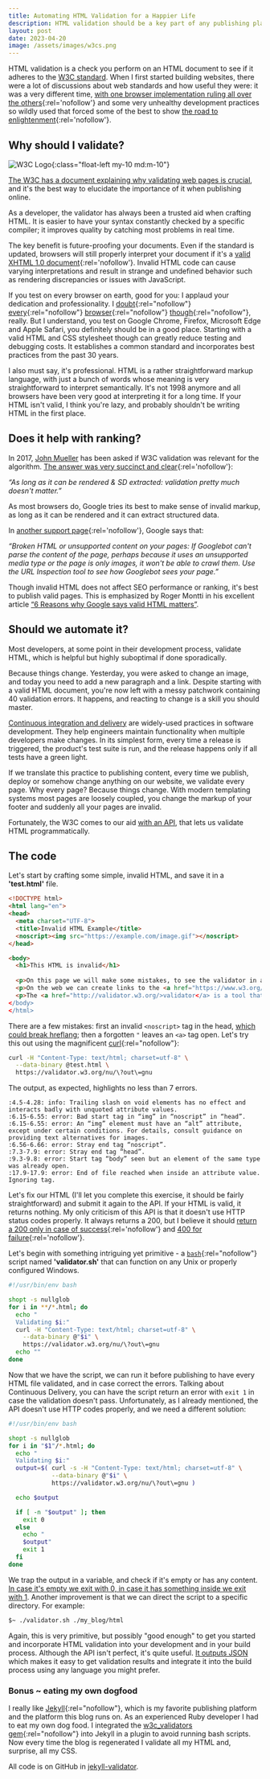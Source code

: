 ```yaml
---
title: Automating HTML Validation for a Happier Life
description: HTML validation should be a key part of any publishing platform, that can and should be automated programmatically.
layout: post
date: 2023-04-20
image: /assets/images/w3cs.png
---
```

HTML validation is a check you perform on an HTML document to see if it adheres to the [W3C standard](https://html.spec.whatwg.org/multipage/ "W3C HTML Spec").
When I first started building websites, there were a lot of discussions about web standards and how useful they were: it was a very different time, [with one browser implementation ruling all over the others](https://web.archive.org/web/20011208113836/http://www.thecounter.com/stats/2001/August/browser.php "TheCounter stats for Aug 2001"){:rel='nofollow'} and some very unhealthy development practices so wildly used that forced some of the best to show [the road to enlightenment](http://www.csszengarden.com/ "The CSS Zen Garden"){:rel='nofollow'}.

## Why should I validate?

![W3C Logo](/assets/images/w3cs.png){:class="float-left my-10 md:m-10"}

[The W3C has a document explaining why validating web pages is crucial](https://validator.w3.org/docs/why.html "Why validate?"), and it's the best way to elucidate the importance of it when publishing online.

As a developer, the validator has always been a trusted aid when crafting HTML. It is easier to have your syntax constantly checked by a specific compiler; it improves quality by catching most problems in real time.

The key benefit is future-proofing your documents. Even if the standard is updated, browsers will still properly interpret your document if it's a [valid XHTML 1.0 document](https://www.w3.org/TR/xhtml1/ "W3C XHTML 1.0 Spec"){:rel='nofollow'}. Invalid HTML code can cause varying interpretations and result in strange and undefined behavior such as rendering discrepancies or issues with JavaScript.

If you test on every browser on earth, good for you: I applaud your dedication and professionality. I [doubt](http://links.twibright.com/ "Links browser"){:rel="nofollow"} [every](https://apps.kde.org/en-gb/konqueror/ "Konqueror browser"){:rel="nofollow"} [browser](https://www.browzar.com/ "Browzar browser"){:rel="nofollow"} [though](https://www.fenrir-inc.com/jp/sleipnir/ "Sleipnir browser"){:rel="nofollow"}, really. But I understand, you test on Google Chrome, Firefox, Microsoft Edge and Apple Safari, you definitely should be in a good place. Starting with a valid HTML and CSS stylesheet though can greatly reduce testing and debugging costs. It establishes a common standard and incorporates best practices from the past 30 years.

I also must say, it's professional. HTML is a rather straightforward markup language, with just a bunch of words whose meaning is very straightforward to interpret semantically. It's not 1998 anymore and all browsers have been very good at interpreting it for a long time. If your HTML isn't valid, I think you're lazy, and probably shouldn't be writing HTML in the first place.

## Does it help with ranking?

In 2017, [John Mueller](https://io.google/2022/speakers/john-mueller/ "John Mueller bio") has been asked if W3C validation was relevant for the algorithm. [The answer was very succinct and clear](https://twitter.com/JohnMu/status/858990753909022720){:rel='nofollow'}:

<cite>
  &ldquo;As long as it can be rendered & SD extracted: validation pretty much doesn't matter.&rdquo;
</cite>

As most browsers do, Google tries its best to make sense of invalid markup, as long as it can be rendered and it can extract structured data.

In [another support page](https://support.google.com/webmasters/answer/9679690?visit_id=638173553390080774-2639895229&rd=1 "Reasons for drops in crawl rate"){:rel='nofollow'}, Google says that:

<cite>
  &ldquo;Broken HTML or unsupported content on your pages: If Googlebot can't parse the content of the page, perhaps because it uses an unsupported media type or the page is only images, it won't be able to crawl them. Use the URL Inspection tool to see how Googlebot sees your page.&rdquo;
</cite>

Though invalid HTML does not affect SEO performance or ranking, it's best to publish valid pages. This is emphasized by Roger Montti in his excellent article [&ldquo;6 Reasons why Google says valid HTML matters&rdquo;](https://www.searchenginejournal.com/google-valid-html/258881/).

## Should we automate it?

Most developers, at some point in their development process, validate HTML, which is helpful but highly suboptimal if done sporadically.

Because things change. Yesterday, you were asked to change an image, and today you need to add a new paragraph and a link. Despite starting with a valid HTML document, you're now left with a messy patchwork containing 40 validation errors. It happens, and reacting to change is a skill you should master.

[Continuous integration and delivery](https://www.atlassian.com/continuous-delivery/principles/continuous-integration-vs-delivery-vs-deployment "Continuous integration vs delivery vs development") are widely-used practices in software development. They help engineers maintain functionality when multiple developers make changes. In its simplest form, every time a release is triggered, the product's test suite is run, and the release happens only if all tests have a green light.

If we translate this practice to publishing content, every time we publish, deploy or somehow change anything on our website, we validate every page. Why every page? Because things change. With modern templating systems most pages are loosely coupled, you change the markup of your footer and suddenly all your pages are invalid.

Fortunately, the W3C comes to our aid [with an API](https://github.com/validator/validator/wiki/Service-%C2%BB-Input-%C2%BB-POST-body "Recommended way to call the W3C checker"), that lets us validate HTML programmatically.

## The code

Let's start by crafting some simple, invalid HTML, and save it in a **'test.html'** file.

```html
<!DOCTYPE html> 
<html lang="en">
<head> 
  <meta charset="UTF-8">
  <title>Invalid HTML Example</title>
  <noscript><img src="https://example.com/image.gif"></noscript> 
</head> 

<body>
  <h1>This HTML is invalid</h1>
  
  <p>On this page we will make some mistakes, to see the validator in action.
  <p>On the web we can create links to the <a href="https://www.w3.org/">W3C</a>, the group that determines web technologies.</p>
  <p>The <a href="http://validator.w3.org/>validator</a> is a tool that aids us in finding errors</p>
</body>
</html>
```

There are a few mistakes: first an invalid `<noscript>` tag in the head, [which could break hreflang](https://www.seroundtable.com/google-head-section-break-hreflang-unrecognizable-22340.html "Breaking Head Section Can Make Hreflang Unrecognizable To Google"); then a forgotten `"` leaves an `<a>` tag open.
Let's try this out using the magnificent [curl](https://curl.se/ 'Curl'){:rel="nofollow"}:

```bash
curl -H "Content-Type: text/html; charset=utf-8" \
  --data-binary @test.html \
  https://validator.w3.org/nu/\?out\=gnu
```

The output, as expected, highlights no less than 7 errors.

```
:4.5-4.28: info: Trailing slash on void elements has no effect and interacts badly with unquoted attribute values.
:6.15-6.55: error: Bad start tag in “img” in “noscript” in “head”.
:6.15-6.55: error: An “img” element must have an “alt” attribute, except under certain conditions. For details, consult guidance on providing text alternatives for images.
:6.56-6.66: error: Stray end tag “noscript”.
:7.3-7.9: error: Stray end tag “head”.
:9.3-9.8: error: Start tag “body” seen but an element of the same type was already open.
:17.9-17.9: error: End of file reached when inside an attribute value. Ignoring tag.
```

Let's fix our HTML (I'll let you complete this exercise, it should be fairly straightforward) and submit it again to the API. If your HTML is valid, it returns nothing. My only criticism of this API is that it doesn't use HTTP status codes properly. It always returns a 200, but I believe it should [return a 200 only in case of success](https://developer.mozilla.org/en-US/docs/Web/HTTP/Status/200 "200 OK"){:rel='nofollow'} and [400 for failure](https://developer.mozilla.org/en-US/docs/Web/HTTP/Status/400 "400 Bad Request"){:rel='nofollow'}.

Let's begin with something intriguing yet primitive - a [`bash`](https://www.gnu.org/software/bash/ "Bash"){:rel="nofollow"} script named **'validator.sh'** that can function on any Unix or properly configured Windows.

```bash
#!/usr/bin/env bash

shopt -s nullglob
for i in **/*.html; do
  echo "
  Validating $i:"
  curl -H "Content-Type: text/html; charset=utf-8" \
    --data-binary @"$i" \
    https://validator.w3.org/nu/\?out\=gnu
  echo ""
done
```

Now that we have the script, we can run it before publishing to have every HTML file validated, and in case correct the errors. Talking about Continuous Delivery, you can have the script return an error with `exit 1` in case the validation doesn't pass. Unfortunately, as I already mentioned, the API doesn't use HTTP codes properly, and we need a different solution:

```bash
#!/usr/bin/env bash

shopt -s nullglob
for i in "$1"/*.html; do
  echo "
  Validating $i:"
  output=$( curl -s -H "Content-Type: text/html; charset=utf-8" \
            --data-binary @"$i" \
            https://validator.w3.org/nu/\?out\=gnu )

  echo $output

  if [ -n "$output" ]; then
    exit 0
  else
    echo "
    $output"
    exit 1
  fi
done
```

We trap the output in a variable, and check if it's empty or has any content. [In case it's empty we exit with 0, in case it has something inside we exit with 1](https://tldp.org/LDP/abs/html/exit-status.html "Bash exit statuses"). Another improvement is that we can direct the script to a specific directory. For example:

```bash
$~ ./validator.sh ./my_blog/html
```

Again, this is very primitive, but possibly "good enough" to get you started and incorporate HTML validation into your development and in your build process. Although the API isn't perfect, it's quite useful. [It outputs JSON](https://github.com/validator/validator/wiki/Output-%C2%BB-JSON "JSON output for the W3C validator") which makes it easy to get validation results and integrate it into the build process using any language you might prefer.

### Bonus ~ eating my own dogfood

I really like [Jekyll](https://jekyllrb.com/ "Jekyll site generator"){:rel="nofollow"}, which is my favorite publishing platform and the platform this blog runs on. As an experienced Ruby developer I had to eat my own dog food. I integrated the [w3c_validators gem](https://github.com/w3c-validators/w3c_validators "W3C Validators gem"){:rel="nofollow"} into Jekyll in a plugin to avoid running bash scripts. Now every time the blog is regenerated I validate all my HTML and, surprise, all my CSS.

All code is on GitHub in [jekyll-validator](https://github.com/nofeed/jekyll-validator "Jekyll validator gem").
